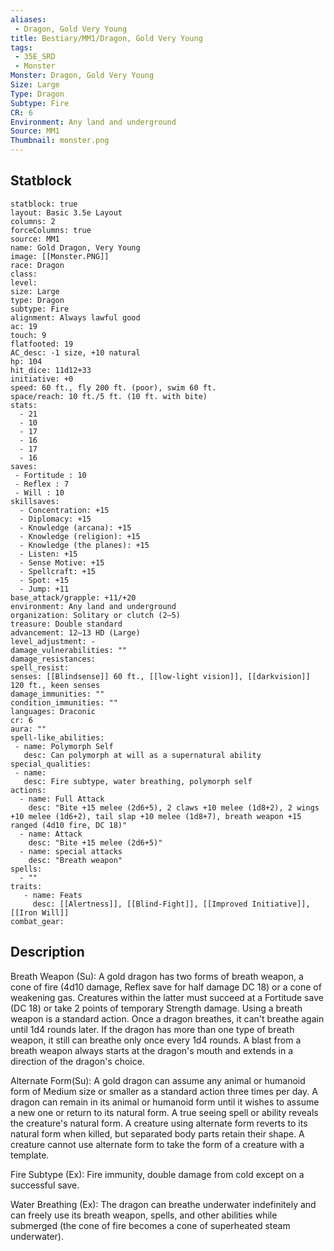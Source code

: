 ```yaml
---
aliases:
 - Dragon, Gold Very Young
title: Bestiary/MM1/Dragon, Gold Very Young
tags:
 - 35E_SRD
 - Monster
Monster: Dragon, Gold Very Young
Size: Large
Type: Dragon
Subtype: Fire
CR: 6
Environment: Any land and underground
Source: MM1
Thumbnail: monster.png
---
```


## Statblock

```statblock
statblock: true
layout: Basic 3.5e Layout
columns: 2
forceColumns: true
source: MM1 
name: Gold Dragon, Very Young
image: [[Monster.PNG]]
race: Dragon
class: 
level: 
size: Large
type: Dragon
subtype: Fire
alignment: Always lawful good
ac: 19
touch: 9
flatfooted: 19
AC_desc: -1 size, +10 natural
hp: 104
hit_dice: 11d12+33
initiative: +0
speed: 60 ft., fly 200 ft. (poor), swim 60 ft.
space/reach: 10 ft./5 ft. (10 ft. with bite)
stats:
  - 21
  - 10
  - 17
  - 16
  - 17
  - 16
saves:
 - Fortitude : 10
 - Reflex : 7
 - Will : 10
skillsaves:
  - Concentration: +15
  - Diplomacy: +15
  - Knowledge (arcana): +15
  - Knowledge (religion): +15
  - Knowledge (the planes): +15
  - Listen: +15
  - Sense Motive: +15
  - Spellcraft: +15
  - Spot: +15
  - Jump: +11
base_attack/grapple: +11/+20
environment: Any land and underground
organization: Solitary or clutch (2–5)
treasure: Double standard
advancement: 12–13 HD (Large)
level_adjustment: -
damage_vulnerabilities: ""
damage_resistances: 
spell_resist: 
senses: [[Blindsense]] 60 ft., [[low-light vision]], [[darkvision]] 120 ft., keen senses
damage_immunities: ""
condition_immunities: ""
languages: Draconic
cr: 6
aura: ""
spell-like_abilities:
 - name: Polymorph Self
   desc: Can polymorph at will as a supernatural ability
special_qualities:
 - name: 
   desc: Fire subtype, water breathing, polymorph self
actions:
  - name: Full Attack
    desc: "Bite +15 melee (2d6+5), 2 claws +10 melee (1d8+2), 2 wings +10 melee (1d6+2), tail slap +10 melee (1d8+7), breath weapon +15 ranged (4d10 fire, DC 18)"
  - name: Attack
    desc: "Bite +15 melee (2d6+5)"
  - name: special attacks
    desc: "Breath weapon"
spells:
  - ""
traits:
   - name: Feats
     desc: [[Alertness]], [[Blind-Fight]], [[Improved Initiative]], [[Iron Will]]
combat_gear:  
```

## Description






Breath Weapon (Su): A gold dragon has two forms of breath weapon, a cone of fire (4d10 damage, Reflex save for half damage DC 18) or a cone of weakening gas. Creatures within the latter must succeed at a Fortitude save (DC 18) or take 2 points of temporary Strength damage. Using a breath weapon is a standard action. Once a dragon breathes, it can't breathe again until 1d4 rounds later. If the dragon has more than one type of breath weapon, it still can breathe only once every 1d4 rounds. A blast from a breath weapon always starts at the dragon's mouth and extends in a direction of the dragon's choice.

Alternate Form(Su): A gold dragon can assume any animal or humanoid form of Medium size or smaller as a standard action three times per day. A dragon can remain in its animal or humanoid form until it wishes to assume a new one or return to its natural form. A true seeing spell or ability reveals the creature's natural form. A creature using alternate form reverts to its natural form when killed, but separated body parts retain their shape. A creature cannot use alternate form to take the form of a creature with a template.

Fire Subtype (Ex): Fire immunity, double damage from cold except on a successful save.

Water Breathing (Ex): The dragon can breathe underwater indefinitely and can freely use its breath weapon, spells, and other abilities while submerged (the cone of fire becomes a cone of superheated steam underwater).